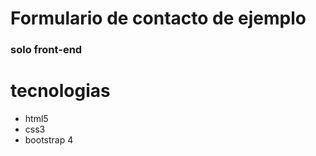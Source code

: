 # Formulario de contacto de ejemplo

<h3> solo front-end

# tecnologias

- html5
- css3 
- bootstrap 4
